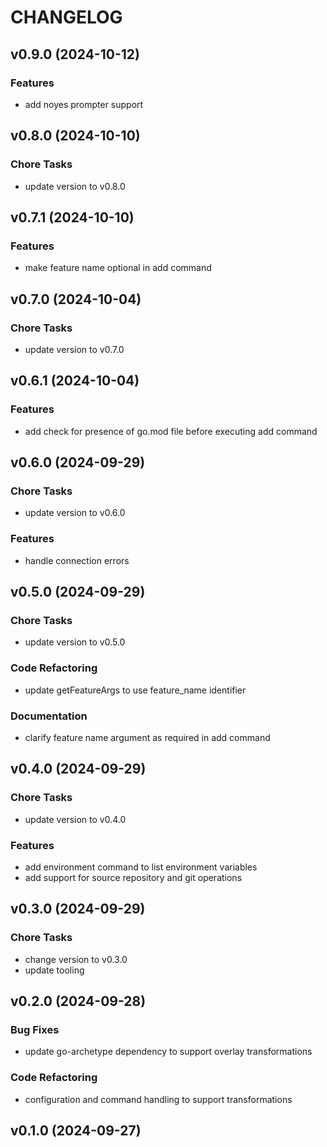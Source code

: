 # CHANGELOG


## v0.9.0 (2024-10-12)

### Features

- add noyes prompter support


## v0.8.0 (2024-10-10)

### Chore Tasks

- update version to v0.8.0


## v0.7.1 (2024-10-10)

### Features

- make feature name optional in add command


## v0.7.0 (2024-10-04)

### Chore Tasks

- update version to v0.7.0


## v0.6.1 (2024-10-04)

### Features

- add check for presence of go.mod file before executing add command


## v0.6.0 (2024-09-29)

### Chore Tasks

- update version to v0.6.0

### Features

- handle connection errors


## v0.5.0 (2024-09-29)

### Chore Tasks

- update version to v0.5.0

### Code Refactoring

- update getFeatureArgs to use feature_name identifier

### Documentation

- clarify feature name argument as required in add command


## v0.4.0 (2024-09-29)

### Chore Tasks

- update version to v0.4.0

### Features

- add environment command to list environment variables
- add support for source repository and git operations


## v0.3.0 (2024-09-29)

### Chore Tasks

- change version to v0.3.0
- update tooling


## v0.2.0 (2024-09-28)

### Bug Fixes

- update go-archetype dependency to support overlay transformations

### Code Refactoring

- configuration and command handling to support transformations


## v0.1.0 (2024-09-27)


